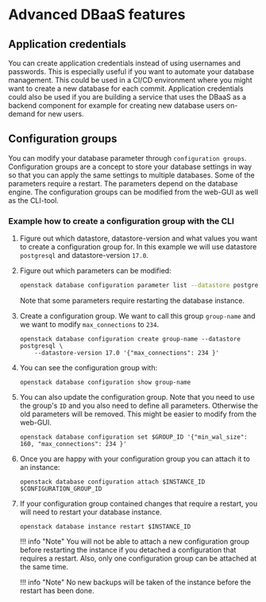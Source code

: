 # Advanced DBaaS features

## Application credentials

You can create application credentials instead of using usernames and passwords. This is especially useful if you want to automate your database management. This could be used in a CI/CD environment where you might want to create a new database for each commit. Application credentials could also be used if you are building a service that uses the DBaaS as a backend component for example for creating new database users on-demand for new users.

## Configuration groups

You can modify your database parameter through `configuration groups`. Configuration groups are a
concept to store your database settings in way so that you can apply the same settings to multiple
databases. Some of the parameters require a restart. The parameters depend on the database
engine. The configuration groups can be modified from the web-GUI as well as the CLI-tool.

### Example how to create a configuration group with the CLI

1. Figure out which datastore, datastore-version and what values you want to create a configuration
group for. In this example we will use datastore `postgresql` and datastore-version `17.0`.
2. Figure out which parameters can be modified:
    
    ```bash
    openstack database configuration parameter list --datastore postgresql 17.0
    ```
    
    Note that some parameters require restarting the database instance.

3. Create a configuration group. We want to call this group `group-name` and we want to modify
`max_connections` to `234`.

    ```
    openstack database configuration create group-name --datastore postgresql \
        --datastore-version 17.0 '{"max_connections": 234 }'
    ```

4. You can see the configuration group with:

    ```
    openstack database configuration show group-name
    ```

5. You can also update the configuration group. Note that you need to use the group's `ID` and
you also need to define all parameters. Otherwise the old parameters will be removed. This might be
easier to modify from the web-GUI.

    ```
    openstack database configuration set $GROUP_ID '{"min_wal_size": 160, "max_connections": 234 }'
    ```

1. Once you are happy with your configuration group you can attach it to an instance:

    ```
    openstack database configuration attach $INSTANCE_ID $CONFIGURATION_GROUP_ID
    ```

2. If your configuration group contained changes that require a restart, you will need to restart
your database instance.

    ```
    openstack database instance restart $INSTANCE_ID
    ```

    !!! info "Note"
        You will not be able to attach a new configuration group before restarting the instance if you detached a configuration that requires a restart. Also, only one configuration group can be attached at the same time.

    !!! info "Note"
        No new backups will be taken of the instance before the restart has been done.
